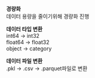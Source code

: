 **경량화**  
데이터 용량을 줄이기위해 경량화 진행

**데이터 타입 변환**  
int64 -> int32  
float64 -> float32  
object -> category  

**데이터 파일 변환**  
.pkl -> .csv -> .parquet파일로 변환
